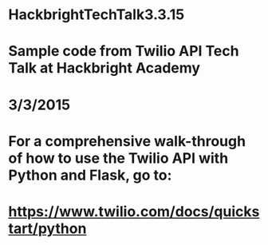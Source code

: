 # HackbrightTechTalk3.3.15

# Sample code from Twilio API Tech Talk at Hackbright Academy
# 3/3/2015

# For a comprehensive walk-through of how to use the Twilio API with Python and Flask, go to:
# https://www.twilio.com/docs/quickstart/python